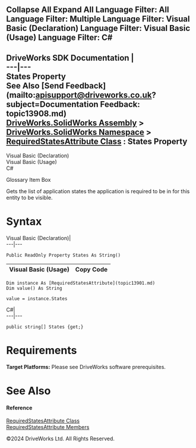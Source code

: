        

 Collapse All Expand All  Language Filter: All  Language Filter: Multiple  Language Filter: Visual Basic (Declaration) Language Filter: Visual Basic (Usage) Language Filter: C#  
---  
DriveWorks SDK Documentation  |   
---|---  
States Property   
See Also [Send Feedback](mailto:apisupport@driveworks.co.uk?subject=Documentation Feedback: topic13908.md)  
[DriveWorks.SolidWorks Assembly](topic13342.md) > [DriveWorks.SolidWorks Namespace](topic13345.md) > [RequiredStatesAttribute Class](topic13901.md) : States Property  
---  
  
Visual Basic (Declaration)    
Visual Basic (Usage)    
C# 

Glossary Item Box

Gets the list of application states the application is required to be in for this entity to be visible. 

# Syntax

Visual Basic (Declaration)|   
---|---  
      
    
    Public ReadOnly Property States As String()  
  
Visual Basic (Usage)| Copy Code  
---|---  
      
    
    Dim instance As [RequiredStatesAttribute](topic13901.md)
    Dim value() As String
     
    value = instance.States  
  
C#|   
---|---  
      
    
    public string[] States {get;}  
  
# Requirements

**Target Platforms:** Please see DriveWorks software prerequisites.

# See Also

#### Reference

[RequiredStatesAttribute Class](topic13901.md)   
[RequiredStatesAttribute Members](topic13902.md)

©2024 DriveWorks Ltd. All Rights Reserved.
